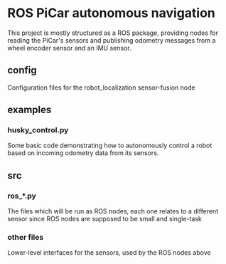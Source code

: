 # ROS PiCar autonomous navigation

This project is mostly structured as a ROS package, providing nodes for reading the PiCar's sensors and publishing odometry messages from a wheel encoder sensor and an IMU sensor.

## config
Configuration files for the robot_localization sensor-fusion node

## examples
### husky_control.py
Some basic code demonstrating how to autonomously control a robot based on incoming odometry data from its sensors.

## src
### ros_*.py
The files which will be run as ROS nodes, each one relates to a different sensor since ROS nodes are supposed to be small and single-task

### other files
Lower-level interfaces for the sensors, used by the ROS nodes above
